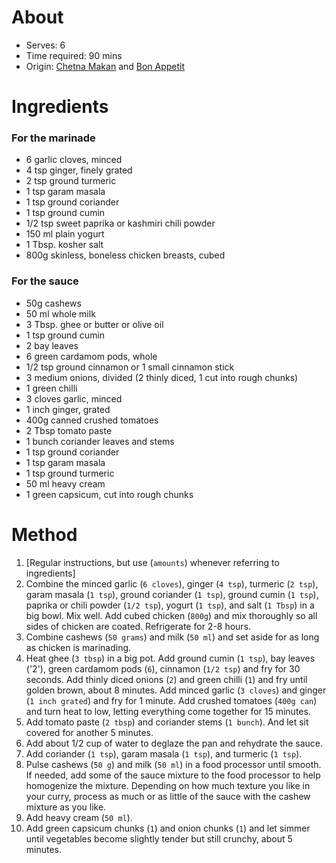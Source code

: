 # About
* Serves: 6
* Time required: 90 mins
* Origin: [Chetna Makan](https://www.youtube.com/watch?v=PTK6Yr-St8s) and [Bon Appetit](https://www.bonappetit.com/recipe/chicken-tikka-masala)

# Ingredients
### For the marinade
* 6 garlic cloves, minced
* 4 tsp ginger, finely grated
* 2 tsp ground turmeric
* 1 tsp garam masala
* 1 tsp ground coriander
* 1 tsp ground cumin
* 1/2 tsp sweet paprika or kashmiri chili powder
* 150 ml plain yogurt
* 1 Tbsp. kosher salt
* 800g skinless, boneless chicken breasts, cubed

### For the sauce
* 50g cashews
* 50 ml whole milk
* 3 Tbsp. ghee or butter or olive oil
* 1 tsp ground cumin
* 2 bay leaves
* 6 green cardamom pods, whole
* 1/2 tsp ground cinnamon or 1 small cinnamon stick
* 3 medium onions, divided (2 thinly diced, 1 cut into rough chunks)
* 1 green chilli
* 3 cloves garlic, minced
* 1 inch ginger, grated
* 400g canned crushed tomatoes 
* 2 Tbsp tomato paste
* 1 bunch coriander leaves and stems
* 1 tsp ground coriander
* 1 tsp garam masala
* 1 tsp ground turmeric
* 50 ml heavy cream
* 1 green capsicum, cut into rough chunks

# Method
1. [Regular instructions, but use (`amounts`) whenever referring to ingredients]
1. Combine the minced garlic (`6 cloves`), ginger (`4 tsp`), turmeric (`2 tsp`), garam masala (`1 tsp`), ground coriander (`1 tsp`), ground cumin (`1 tsp`), paprika or chili powder (`1/2 tsp`), yogurt (`1 tsp`), and salt (`1 Tbsp`) in a big bowl. Mix well. Add cubed chicken (`800g`) and mix thoroughly so all sides of chicken are coated. Refrigerate for 2-8 hours.
1. Combine cashews (`50 grams`) and milk (`50 ml`) and set aside for as long as chicken is marinading.
1. Heat ghee (`3 tbsp`) in a big pot. Add ground cumin (`1 tsp`), bay leaves ('2'), green cardamom pods (`6`), cinnamon (`1/2 tsp`) and fry for 30 seconds. Add thinly diced onions (`2`) and green chilli (`1`) and fry until golden brown, about 8 minutes. Add minced garlic (`3 cloves`) and ginger (`1 inch grated`) and fry for 1 minute. Add crushed tomatoes (`400g can`) and turn heat to low, letting everything come together for 15 minutes.
1. Add tomato paste (`2 tbsp`) and coriander stems (`1 bunch`). And let sit covered for another 5 minutes.
1. Add about 1/2 cup of water to deglaze the pan and rehydrate the sauce.
1. Add coriander (`1 tsp`), garam masala (`1 tsp`), and turmeric (`1 tsp`).
1. Pulse cashews (`50 g`) and milk (`50 ml`) in a food processor until smooth. If needed, add some of the sauce mixture to the food processor to help homogenize the mixture. Depending on how much texture you like in your curry, process as much or as little of the sauce with the cashew mixture as you like.
1. Add heavy cream (`50 ml`).
1. Add green capsicum chunks (`1`) and onion chunks (`1`) and let simmer until vegetables become slightly tender but still crunchy, about 5 minutes.

